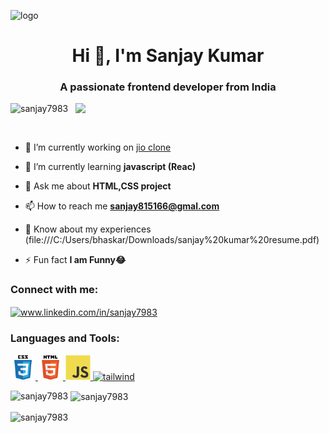 ![logo](https://raw.githubusercontent.com/sanjay7983/file-2/39bd04ac97fdd9fb0a0ca7d7e03ef293c6821ccb/Sanjay%20kumar.png)
<h1 align="center">Hi 👋, I'm Sanjay Kumar</h1>
<h3 align="center">A passionate frontend developer from India</h3>
<img align="right" all="conding" width="400" src="https://miro.medium.com/max/1360/0*7Q3yvSIv_t0ioJ-Z.gif">




<p align="left"> <img src="https://komarev.com/ghpvc/?username=sanjay7983&label=Profile%20views&color=0e75b6&style=flat" alt="sanjay7983" /> </p>

<p align="left"> <a href="https://twitter.com/" target="blank"><img src="https://img.shields.io/twitter/follow/?logo=twitter&style=for-the-badge" alt="" /></a> </p>

- 🔭 I’m currently working on [jio clone](jiocom.netlify.app)

- 🌱 I’m currently learning **javascript (Reac)**

- 💬 Ask me about **HTML,CSS project**

- 📫 How to reach me **sanjay815166@gmal.com**

- 📄 Know about my experiences (file:///C:/Users/bhaskar/Downloads/sanjay%20kumar%20resume.pdf)

- ⚡ Fun fact **I am Funny😂**

<h3 align="left">Connect with me:</h3>
<p align="left">
<a href="https://linkedin.com/in/www.linkedin.com/in/sanjay7983" target="blank"><img align="center" src="https://raw.githubusercontent.com/rahuldkjain/github-profile-readme-generator/master/src/images/icons/Social/linked-in-alt.svg" alt="www.linkedin.com/in/sanjay7983" height="30" width="40" /></a>
</p>

<h3 align="left">Languages and Tools:</h3>
<p align="left"> <a href="https://www.w3schools.com/css/" target="_blank" rel="noreferrer"> <img src="https://raw.githubusercontent.com/devicons/devicon/master/icons/css3/css3-original-wordmark.svg" alt="css3" width="40" height="40"/> </a> <a href="https://www.w3.org/html/" target="_blank" rel="noreferrer"> <img src="https://raw.githubusercontent.com/devicons/devicon/master/icons/html5/html5-original-wordmark.svg" alt="html5" width="40" height="40"/> </a> <a href="https://developer.mozilla.org/en-US/docs/Web/JavaScript" target="_blank" rel="noreferrer"> <img src="https://raw.githubusercontent.com/devicons/devicon/master/icons/javascript/javascript-original.svg" alt="javascript" width="40" height="40"/> </a> <a href="https://tailwindcss.com/" target="_blank" rel="noreferrer"> <img src="https://www.vectorlogo.zone/logos/tailwindcss/tailwindcss-icon.svg" alt="tailwind" width="40" height="40"/> </a> </p>

<p><img align="left" src="https://github-readme-stats.vercel.app/api/top-langs?username=sanjay7983&show_icons=true&locale=en&layout=compact" alt="sanjay7983" /></p>

<p>&nbsp;<img align="center" src="https://github-readme-stats.vercel.app/api?username=sanjay7983&show_icons=true&locale=en" alt="sanjay7983" /></p>

<p><img align="center" src="https://github-readme-streak-stats.herokuapp.com/?user=sanjay7983&" alt="sanjay7983" /></p>

